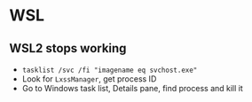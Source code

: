 
# WSL
## WSL2 stops working

* `tasklist /svc /fi "imagename eq svchost.exe"`
* Look for `LxssManager`, get process ID
* Go to Windows task list, Details pane, find process and kill it

